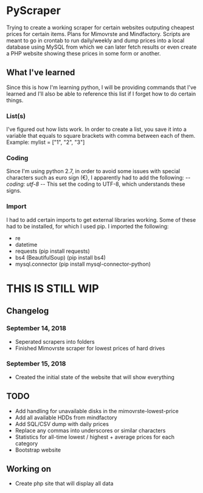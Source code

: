 # PyScraper

Trying to create a working scraper for certain websites outputing cheapest prices for certain items. Plans for Mimovrste and Mindfactory. Scripts are meant to go in crontab to run daily/weekly and dump prices into a local database using MySQL from which we can later fetch results or even create a PHP website showing these prices in some form or another. 


## What I've learned

Since this is how I'm learning python, I will be providing commands that I've learned and I'll also be able to reference this list if I forget how to do certain things.

### List(s)

I've figured out how lists work. In order to create a list, you save it into a variable that equals to square brackets with comma between each of them. 
Example:
mylist = ["1", "2", "3"]

### Coding

Since I'm using python 2.7, in order to avoid some issues with special characters such as euro sign (€), I apparently had to add the following:
-*- coding: utf-8 -*-
This set the coding to UTF-8, which understands these signs.

### Import

I had to add certain imports to get external libraries working. Some of these had to be installed, for which I used pip.
I imported the following: 
* re
* datetime
* requests (pip install requests)
* bs4 (BeautifulSoup) (pip install bs4)
* mysql.connector (pip install mysql-connector-python)

# THIS IS STILL WIP

## Changelog

### September 14, 2018

* Seperated scrapers into folders
* Finished Mimovrste scraper for lowest prices of hard drives

### September 15, 2018

* Created the initial state of the website that will show everything

## TODO

+ Add handling for unavailable disks in the mimovrste-lowest-price
+ Add all available HDDs from mindfactory
+ Add SQL/CSV dump with daily prices
+ Replace any commas into underscores or similar characters
+ Statistics for all-time lowest / highest + average prices for each category
+ Bootstrap website

## Working on
+ Create php site that will display all data 